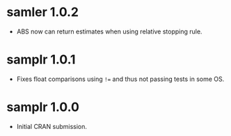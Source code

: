 # samler 1.0.2
* ABS now can return estimates when using relative stopping rule.

# samplr 1.0.1
* Fixes float comparisons using `!=` and thus not passing tests in some OS.  

# samplr 1.0.0
* Initial CRAN submission.
